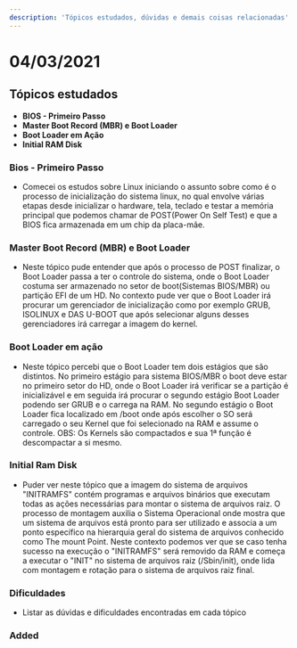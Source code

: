 ```yaml
---
description: 'Tópicos estudados, dúvidas e demais coisas relacionadas'
---
```


# 04/03/2021

## Tópicos estudados

* **BIOS - Primeiro Passo**
* **Master Boot Record \(MBR\) e Boot Loader**
* **Boot Loader em Ação**
* **Initial RAM Disk**

### Bios - Primeiro Passo

* Comecei os estudos sobre Linux iniciando o assunto sobre como é o processo de inicialização do sistema linux, no qual envolve várias etapas desde inicializar o hardware, tela, teclado e testar a memória principal que podemos chamar de POST\(Power On Self Test\) e que a BIOS fica armazenada em um chip da placa-mãe.

### Master Boot Record \(MBR\) e Boot Loader

* Neste tópico pude entender que após o processo de POST finalizar, o Boot Loader passa a ter o controle do sistema, onde o Boot Loader costuma ser armazenado no setor de boot\(Sistemas BIOS/MBR\) ou partição EFI de um HD. No contexto pude ver que o Boot Loader irá procurar um gerenciador de inicialização como por exemplo GRUB, ISOLINUX e DAS U-BOOT que após selecionar alguns desses gerenciadores irá carregar a imagem do kernel.

### Boot Loader em ação

* Neste tópico percebi que o Boot Loader tem dois estágios que são distintos. No primeiro estágio para sistema BIOS/MBR o boot deve estar no primeiro setor do HD, onde o Boot Loader irá verificar se a partição é inicializável e em seguida irá procurar o segundo estágio Boot Loader podendo ser GRUB e o carrega na RAM. No segundo estágio o Boot Loader fica localizado em /boot onde após escolher o SO será carregado o seu Kernel que foi selecionado na RAM e assume o controle. OBS: Os Kernels são compactados e sua 1ª  função é descompactar a si mesmo.

### Initial Ram Disk

* Puder ver neste tópico que a imagem do sistema de arquivos "INITRAMFS" contém programas e arquivos binários que executam todas as ações necessárias para montar o sistema de arquivos raiz. O processo de montagem auxilia o Sistema Operacional onde mostra que um sistema de arquivos está pronto para ser utilizado e associa a um ponto específico na hierarquia geral do sistema de arquivos conhecido como The mount Point. Neste contexto podemos ver que se caso tenha sucesso na execução o "INITRAMFS" será removido da RAM e começa a executar o "INIT" no sistema de arquivos raiz \(/Sbin/init\), onde lida com montagem e rotação para o sistema de arquivos raiz final.

  


### Dificuldades

* Listar as dúvidas e dificuldades encontradas em cada tópico

### Added



